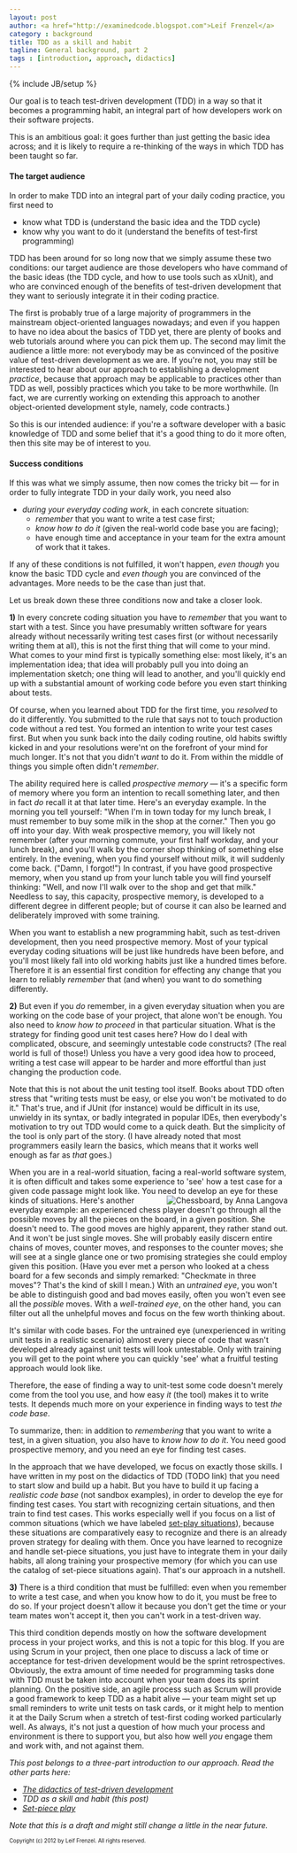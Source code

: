 ```yaml
---
layout: post
author: <a href="http://examinedcode.blogspot.com">Leif Frenzel</a>
category : background
title: TDD as a skill and habit
tagline: General background, part 2
tags : [introduction, approach, didactics]
---
```

{% include JB/setup %}

Our goal is to teach test-driven development (TDD) in a way so that it becomes
a programming habit, an integral part of how developers work on their software
projects.

This is an ambitious goal: it goes further than just getting the basic idea
across; and it is likely to require a re-thinking of the ways in which TDD
has been taught so far.


#### The target audience

In order to make TDD into an integral part of your daily coding practice, you
first need to

* know what TDD is (understand the basic idea and the TDD cycle)
* know why you want to do it (understand the benefits of test-first programming)

TDD has been around for so long now that we simply assume these two conditions:
our target audience are those developers who have command of the basic ideas
(the TDD cycle, and how to use tools such as xUnit), and who are convinced 
enough of the benefits of test-driven development that they want to seriously
integrate it in their coding practice. 

The first is probably true of a large majority of programmers in the mainstream
object-oriented languages nowadays; and even if you happen to have no idea
about the basics of TDD yet, there are plenty of books and web tutorials around
where you can pick them up. The second may limit the audience a little more: 
not everybody may be as convinced of the positive value of test-driven
development as we are. If you're not, you may still be interested to hear
about our approach to establishing a development _practice_, because that 
approach may be applicable to practices other than TDD as well, possibly
practices which you take to be more worthwhile. (In fact, we are currently
working on extending this approach to another object-oriented development
style, namely, code contracts.) 

So this is our intended audience: if you're a software developer with a basic
knowledge of TDD and some belief that it's a good thing to do it more often,
then this site may be of interest to you.


#### Success conditions

If this was what we simply assume, then now comes the tricky bit &mdash; for 
in order to fully integrate TDD in your daily work, you need also

*   _during your everyday coding work_, in each concrete situation:
    * _remember_ that you want to write a test case first;
    * _know how to do it_ (given the real-world code base you are facing);
    * have enough time and acceptance in your team for the extra amount of
      work that it takes.

If any of these conditions is not fulfilled, it won't happen, _even though_
you know the basic TDD cycle and _even though_ you are convinced of the 
advantages. More needs to be the case than just that.

Let us break down these three conditions now and take a closer look.

**1)** In every concrete coding situation you have to _remember_ that you want
to start with a test. Since you have presumably written software for years
already without necessarily writing test cases first (or without necessarily
writing them at all), this is not the first thing that will come to your mind.
What comes to your mind first is typically something else: most likely, it's
an implementation idea; that idea will probably pull you into doing an 
implementation sketch; one thing will lead to another, and you'll quickly end
up with a substantial amount of working code before you even start thinking
about tests.

Of course, when you learned about TDD for the first time, you _resolved_ to do
it differently. You submitted to the rule that says not to touch production
code without a red test. You formed an intention to write your test cases 
first. But when you sunk back into the daily coding routine, old habits 
swiftly kicked in and your resolutions were'nt on the forefront of your mind
for much longer. It's not that you didn't _want_ to do it. From within the
middle of things you simple often didn't _remember_.

The ability required here is called _prospective memory_ &mdash; it's a 
specific form of memory where you form an intention to recall something later,
and then in fact _do_ recall it at that later time. Here's an everyday example.
In the morning you tell yourself: "When I'm in town today for my lunch break, 
I must remember to buy some milk in the shop at the corner." Then you go 
off into your day. With weak prospective memory, you will likely not remember
(after your morning commute, your first half workday, and your lunch break), 
and you'll walk by the corner shop thinking of something else entirely. In the
evening, when you find yourself without milk, it will suddenly come back.
("Damn, I forgot!") In contrast, if you have good prospective memory, when you
stand up from your lunch table you will find yourself thinking: "Well, and now
I'll walk over to the shop and get that milk." Needless to say, this capacity,
prospective memory, is developed to a different degree in different people; 
but of course it can also be learned and deliberately improved with some 
training.

When you want to establish a new programming habit, such as test-driven 
development, then you need prospective memory. Most of your typical everyday
coding situations will be just like hundreds have been before, and you'll most
likely fall into old working habits just like a hundred times before. Therefore
it is an essential first condition for effecting any change that you learn to
reliably _remember_ that (and when) you want to do something differently.

**2)** But even if you _do_ remember, in a given everyday situation when you 
are working on the code base of your project, that alone won't be enough. You
also need to _know how to proceed_ in that particular situation. What is the
strategy for finding good unit test cases here? How do I deal with complicated,
obscure, and seemingly untestable code constructs? (The real world is full of
those!) Unless you have a very good idea how to proceed, writing a test case 
will appear to be harder and more effortful than just changing the production
code.

Note that this is not about the unit testing tool itself. Books about TDD often
stress that "writing tests must be easy, or else you won't be motivated to do
it." That's true, and if JUnit (for instance) would be difficult in its use,
unwieldy in its syntax, or badly integrated in popular IDEs, then everybody's
motivation to try out TDD would come to a quick death. But the simplicity of
the tool is only part of the story. (I have already noted that most
programmers easily learn the basics, which means that it works well enough as
far as _that_ goes.)

When you are in a real-world situation, facing a real-world software system, 
it is often difficult and takes some experience to 'see' how a test case for a
given code passage might look like. You need to develop an eye for these kinds
of situations. <img src="http://andrena.github.com/reality-tdd/assets/images/2012-07-11-chessboard.jpg"
 alt="Chessboard, by Anna Langova" style="float:right" /> Here's another
everyday example: an experienced chess player doesn't go through all the
possible moves by all the pieces on the board, in a given position. She doesn't
need to. The good moves are highly apparent, they rather stand out. And it
won't be just single moves. She will probably easily discern entire chains of
moves, counter moves, and responses to the counter moves; she will see at a
single glance one or two promising strategies she could employ given this
position. (Have you ever met a person who looked at a chess board for a few
seconds and simply remarked: "Checkmate in three moves"? That's the kind of
skill I mean.) With an _untrained eye_, you won't be able to distinguish good
and bad moves easily, often you won't even see all the _possible_ moves. With
a _well-trained eye_, on the other hand, you can filter out all the unhelpful
moves and focus on the few worth thinking about.

It's similar with code bases. For the untrained eye (unexperienced in writing
unit tests in a realistic scenario) almost every piece of code that wasn't
developed already against unit tests will look untestable. Only with training
you will get to the point where you can quickly 'see' what a fruitful testing
approach would look like.

Therefore, the ease of finding a way to unit-test some code doesn't merely
come from the tool you use, and how easy _it_ (the tool) makes it to
write tests. It depends much more on your experience in finding ways to test
_the code base_.

To summarize, then: in addition to _remembering_ that you want to write
a test, in a given situation, you also have to _know how to do it_. You
need good prospective memory, and you need an eye for finding test cases.

In the approach that we have developed, we focus on exactly those skills. I
have written in my post on the didactics of TDD (TODO link) that you need to
start slow and build up a habit. But you have to build it up facing a
_realistic code base_ (not sandbox examples), in order to develop the eye for
finding test cases. You start with recognizing certain situations, and then
train to find test cases. This works especially well if you focus on a list
of common situations (which we have labeled 
[set-play situations](http://andrena.github.com/reality-tdd/background/2012/07/10/set-play/)),
because these situations are comparatively easy to recognize and there is an
already proven strategy for dealing with them. Once you have learned to
recognize and handle set-piece situations, you just have to integrate them in
your daily habits, all along training your prospective memory (for which you
can use the catalog of set-piece situations again). That's our approach in a 
nutshell.

**3)** There is a third condition that must be fulfilled: even when you 
remember to write a test case, and when you know how to do it, you must be 
free to do so. If your project doesn't allow it because you don't get the time
or your team mates won't accept it, then you can't work in a test-driven way.

This third condition depends mostly on how the software development process 
in your project works, and this is not a topic for this blog. If you are using
Scrum in your project, then one place to discuss a lack of time or acceptance
for test-driven development would be the sprint retrospectives. Obviously,
the extra amount of time needed for programming tasks done with TDD must be
taken into account when your team does its sprint planning. On the positive
side, an agile process such as Scrum will provide a good framework to keep
TDD as a habit alive &mdash; your team might set up small reminders to write
unit tests on task cards, or it might help to mention it at the Daily Scrum
when a stretch of test-first coding worked particularly well. As always, it's
not just a question of how much your process and environment is there to 
support you, but also how well _you_ engage them and work with, and not 
against them. 

_This post belongs to a three-part introduction to our approach. Read the
other parts here:_

*   [_The didactics of test-driven development_](http://andrena.github.com/reality-tdd/background/2012/07/12/didactics-of-tdd/)
*   _TDD as a skill and habit (this post)_
*   [_Set-piece play_](http://andrena.github.com/reality-tdd/background/2012/07/10/set-play/)

_Note that this is a draft and might still change a little in the near future._

<sub><sup>Copyright (c) 2012 by Leif Frenzel. All rights reserved.</sup></sub>